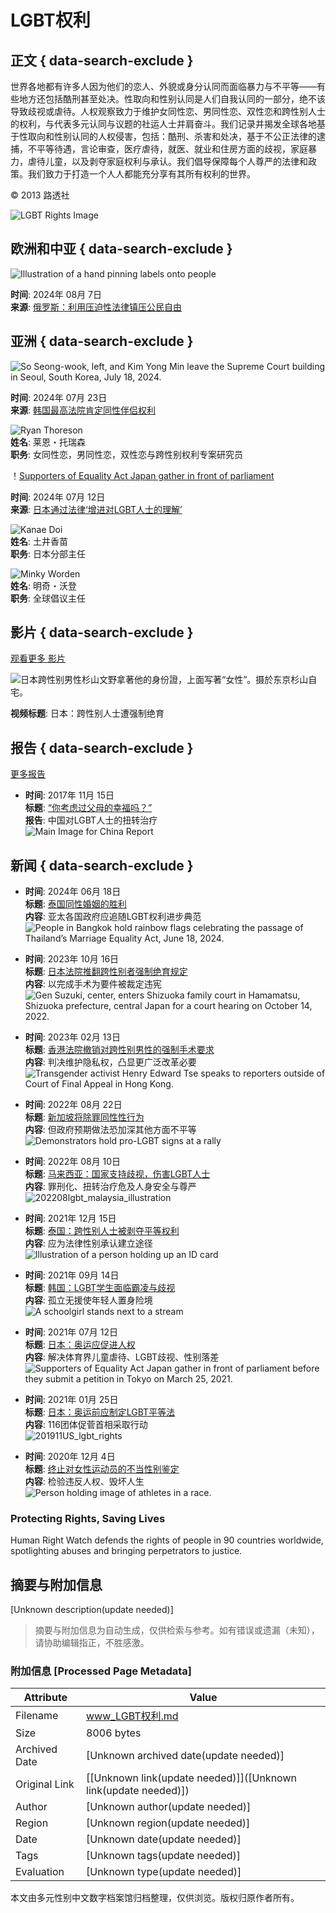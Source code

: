 # LGBT权利

## 正文 { data-search-exclude }


世界各地都有许多人因为他们的恋人、外貌或身分认同而面临暴力与不平等——有些地方还包括酷刑甚至处决。性取向和性别认同是人们自我认同的一部分，绝不该导致歧视或虐待。人权观察致力于维护女同性恋、男同性恋、双性恋和跨性别人士的权利，与代表多元认同与议题的社运人士并肩奋斗。我们记录并揭发全球各地基于性取向和性别认同的人权侵害，包括：酷刑、杀害和处决，基于不公正法律的逮捕，不平等待遇，言论审查，医疗虐待，就医、就业和住房方面的歧视，家庭暴力，虐待儿童，以及剥夺家庭权利与承认。我们倡导保障每个人尊严的法律和政策。我们致力于打造一个人人都能充分享有其所有权利的世界。

© 2013 路透社

![LGBT Rights Image](/sites/default/files/styles/topic/public/topic_image/lgbt.jpg?itok=SegrXiGp)

## 欧洲和中亚 { data-search-exclude }

![Illustration of a hand pinning labels onto people](/sites/default/files/styles/16x9_large/public/media_2024/07/202407eca_russia_foreignagent_illustration.jpg?h=c3985272&itok=D62OWqWo)

**时间**: 2024年 08月 7日  
**来源**: [俄罗斯：利用压迫性法律镇压公民自由](/zh-hans/news/2024/08/07/russia-repressive-laws-used-crush-civic-freedoms)

## 亚洲 { data-search-exclude }

![So Seong-wook, left, and Kim Yong Min leave the Supreme Court building in Seoul, South Korea, July 18, 2024.](/sites/default/files/styles/16x9_large/public/media_2024/07/202407lgbt_south%20korea_same_sex_partnership.jpg?h=7fae167d&itok=yH9nJBqP)

**时间**: 2024年 07月 23日  
**来源**: [韩国最高法院肯定同性伴侣权利](/zh-hans/news/2024/07/23/south-koreas-supreme-court-affirms-rights-same-sex-partners)  

![Ryan Thoreson](/sites/default/files/styles/square_bw/public/multimedia_images_2015/ryan_thoreson.jpeg?itok=Hc4jI3cb)  
**姓名**: 莱恩・托瑞森  
**职务**: 女同性恋，男同性恋，双性恋与跨性别权利专案研究员

！[Supporters of Equality Act Japan gather in front of parliament](/sites/default/files/styles/16x9_large/public/media_2023/07/202307asia_japan_lgbt_equalityact_protest.jpg?h=c6980913&itok=3HNpdQOe)

**时间**: 2024年 07月 12日  
**来源**: [日本通过法律‘增进对LGBT人士的理解’](/zh-hans/news/2023/07/12/japan-passes-law-promote-understanding-lgbt-people)  

![Kanae Doi](/sites/default/files/styles/square_bw/public/multimedia_images_2016/kanae_doi_profile_photo_black_small.jpg?itok=3MAq-KO7)  
**姓名**: 土井香苗  
**职务**: 日本分部主任  

![Minky Worden](/sites/default/files/styles/square_bw/public/media/images/photographs/Minky_Worden2_webbio.jpg?itok=3q-t_9gM)  
**姓名**: 明奇・沃登  
**职务**: 全球倡议主任  

## 影片 { data-search-exclude }

[观看更多 影片](/zh-hans/video-photos)

![日本跨性别男性杉山文野拿著他的身份證，上面写著“女性”。摄於东京杉山自宅。](/sites/default/files/styles/16x9_large/public/multimedia_images_2019/201903lgbt_japan_main_2.jpg?itok=LmY4_yEv)

**视频标题**: 日本：跨性别人士遭强制绝育

## 报告 { data-search-exclude }

[更多报告](/zh-hans/publications?topic%5B0%5D=9691)

- **时间**: 2017年 11月 15日  
  **标题**: [“你考虑过父母的幸福吗？”](/zh-hans/report/2017/11/15/311127)  
  **报告**: 中国对LGBT人士的扭转治疗  
  ![Main Image for China Report](/sites/default/files/styles/square/public/multimedia_images_2017/201711asia_china_main.jpeg?itok=scLCe6Z2)

## 新闻 { data-search-exclude }

- **时间**: 2024年 06月 18日  
  **标题**: [泰国同性婚姻的胜利](/zh-hans/news/2024/06/18/victory-same-sex-marriage-thailand)  
  **内容**: 亚太各国政府应追随LGBT权利进步典范  
  ![People in Bangkok hold rainbow flags celebrating the passage of Thailand’s Marriage Equality Act, June 18, 2024.](/sites/default/files/styles/square/public/media_2024/06/202406lgbt_thailand_marriage_equality_act_celebration.JPG?h=278c4d67&itok=4iCnajhI)

- **时间**: 2023年 10月 16日  
  **标题**: [日本法院推翻跨性别者强制绝育规定](/zh-hans/news/2023/10/16/japan-court-rules-against-mandatory-transgender-sterilization)  
  **内容**: 以完成手术为要件被裁定违宪  
  ![Gen Suzuki, center, enters Shizuoka family court in Hamamatsu, Shizuoka prefecture, central Japan for a court hearing on October 14, 2022.](/sites/default/files/styles/square/public/media_2023/10/202310lgbt_asia_japan_gen_suzuki_court_hearing.jpg?h=cd79c055&itok=E8q1daCj)

- **时间**: 2023年 02月 13日  
  **标题**: [香港法院撤销对跨性别男性的强制手术要求](/zh-hans/news/2023/02/13/hong-kong-court-rejects-compulsory-surgery-trans-men)  
  **内容**: 判决维护隐私权，凸显更广泛改革必要  
  ![Transgender activist Henry Edward Tse speaks to reporters outside of Court of Final Appeal in Hong Kong.](/sites/default/files/styles/square/public/media_2023/02/202302lgbt_china_hong_kong_transgender_activist_henry_edward_tse.jpg?h=8b7966f8&itok=tQWiIYDb)

- **时间**: 2022年 08月 22日  
  **标题**: [新加坡将除罪同性性行为](/zh-hans/news/2022/08/22/singapore-decriminalize-gay-sex)  
  **内容**: 但政府预期做法恐加深其他方面不平等  
  ![Demonstrators hold pro-LGBT signs at a rally](/sites/default/files/styles/square/public/media_2022/08/202208asia_lgbt_singapore_pinkdot.jpg?h=4c4adfbd&itok=gw3MzAkS)

- **时间**: 2022年 08月 10日  
  **标题**: [马来西亚：国家支持歧视，伤害LGBT人士](/zh-hans/news/2022/08/10/malaysia-state-backed-discrimination-harms-lgbt-people)  
  **内容**: 罪刑化、扭转治疗危及人身安全与尊严  
  ![202208lgbt_malaysia_illustration](/sites/default/files/styles/square/public/media_2022/08/202208lgbt_malaysia_illustration.jpg?h=f3b52584&itok=9rtbuNbM)

- **时间**: 2021年 12月 15日  
  **标题**: [泰国：跨性别人士被剥夺平等权利](/zh-hans/news/2021/12/16/thailand-transgender-people-denied-equal-rights)  
  **内容**: 应为法律性别承认建立途径  
  ![Illustration of a person holding up an ID card](/sites/default/files/styles/square/public/media_2021/12/202112asia_thailand_lgbt_id.jpg?h=a1dd1271&itok=vS84ogcg)

- **时间**: 2021年 09月 14日  
  **标题**: [韩国：LGBT学生面临霸凌与歧视](/zh-hans/news/2021/09/14/379810)  
  **内容**: 孤立无援使年轻人置身险境  
  ![A schoolgirl stands next to a stream](/sites/default/files/styles/square/public/media_2021/09/202109lgbt_southkorea_main.JPG?h=5b2fc285&itok=2AOPjyTY)

- **时间**: 2021年 07月 12日  
  **标题**: [日本：奥运应促进人权](/zh-hans/news/2021/07/12/japan-olympics-should-benefit-human-rights)  
  **内容**: 解决体育界儿童虐待、LGBT歧视、性别落差  
  ![Supporters of Equality Act Japan gather in front of parliament before they submit a petition in Tokyo on March 25, 2021.](/sites/default/files/styles/square/public/media_2021/05/202105asia_japan_equality.jpg?h=06ac0d8c&itok=qz5pFfWC)

- **时间**: 2021年 01月 25日  
  **标题**: [日本：奥运前应制定LGBT平等法](/zh-hans/zh-hans/news/2021/01/26/japan-introduce-lgbt-equality-act-olympics)  
  **内容**: 116团体促菅首相采取行动  
  ![201911US_lgbt_rights](/sites/default/files/styles/square/public/multimedia_images_2019/201911us_lgbt_rights.jpg?itok=HRCmYy9l)

- **时间**: 2020年 12月 4日  
  **标题**: [终止对女性运动员的不当性别鉴定](/zh-hans/news/2020/12/04/377029)  
  **内容**: 检验违反人权、毁坏人生  
  ![Person holding image of athletes in a race.](/sites/default/files/styles/square/public/media_2020/12/202003LGBT_Athletes_Testosterone_0.jpg?h=c673cd1c&itok=jeu9CEJR)

### Protecting Rights, Saving Lives

Human Right Watch defends the rights of people in 90 countries worldwide, spotlighting abuses and bringing perpetrators to justice.
<!-- tcd_original_link https://www.hrw.org/zh-hans/topic/lgbtquanli -->


## 摘要与附加信息

<!-- tcd_abstract -->
[Unknown description(update needed)]
<!-- tcd_abstract_end -->

> 摘要与附加信息为自动生成，仅供检索与参考。如有错误或遗漏（未知），请协助编辑指正，不胜感激。

### 附加信息 [Processed Page Metadata]

| Attribute       | Value                                  |
|-----------------|----------------------------------------|
| Filename        | www_LGBT权利.md                             |
| Size            | 8006 bytes                           |
| Archived Date   | [Unknown archived date(update needed)]                             |
| Original Link   | [[Unknown link(update needed)]]([Unknown link(update needed)])                       |
| Author          | [Unknown author(update needed)]                               |
| Region          | [Unknown region(update needed)]                               |
| Date            | [Unknown date(update needed)]                                 |
| Tags            | [Unknown tags(update needed)]                                 |
| Evaluation            | [Unknown type(update needed)]                                 |
<!-- tcd_table_end -->

本文由多元性别中文数字档案馆归档整理，仅供浏览。版权归原作者所有。
